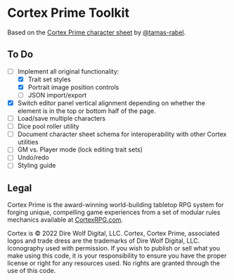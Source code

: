 # Cortex Prime Toolkit

Based on the [Cortex Prime character sheet](https://tamas-rabel.github.io/cortex/sheet.html) by [@tamas-rabel](https://github.com/tamas-rabel/tamas-rabel.github.io).

## To Do

- [ ] Implement all original functionality:
  - [x] Trait set styles
  - [x] Portrait image position controls
  - [ ] JSON import/export
- [x] Switch editor panel vertical alignment depending on whether the element is in the top or bottom half of the page.
- [ ] Load/save multiple characters
- [ ] Dice pool roller utility
- [ ] Document character sheet schema for interoperability with other Cortex utilities
- [ ] GM vs. Player mode (lock editing trait sets)
- [ ] Undo/redo
- [ ] Styling guide

## Legal

Cortex Prime is the award-winning world-building tabletop RPG system for forging unique, compelling game experiences from a set of modular rules mechanics available at [CortexRPG.com](https://www.cortexrpg.com).

Cortex is © 2022 Dire Wolf Digital, LLC. Cortex, Cortex Prime, associated logos and trade dress are the trademarks of Dire Wolf Digital, LLC. Iconography used with permission. If you wish to publish or sell what you make using this code, it is your responsibility to ensure you have the proper license or right for any resources used. No rights are granted through the use of this code.

